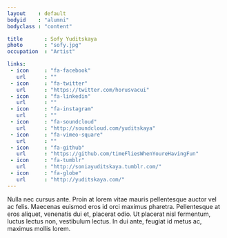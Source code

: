 ```yaml
---
layout    : default
bodyid    : "alumni"
bodyclass : "content"

title       : Sofy Yuditskaya
photo       : "sofy.jpg"
occupation  : "Artist"

links:
 - icon     : "fa-facebook"
   url      : ""
 - icon     : "fa-twitter"
   url      : "https://twitter.com/horusvacui"
 - icon     : "fa-linkedin"
   url      : ""
 - icon     : "fa-instagram"
   url      : ""
 - icon     : "fa-soundcloud"
   url      : "http://soundcloud.com/yuditskaya"
 - icon     : "fa-vimeo-square"
   url      : ""
 - icon     : "fa-github"
   url      : "https://github.com/timeFliesWhenYoureHavingFun"
 - icon     : "fa-tumblr"
   url      : "http://soniayuditskaya.tumblr.com/"
 - icon     : "fa-globe"
   url      : "http://yuditskaya.com/"
---
```


Nulla nec cursus ante. Proin at lorem vitae mauris pellentesque auctor vel ac felis. Maecenas euismod eros id orci maximus pharetra. Pellentesque at eros aliquet, venenatis dui et, placerat odio. Ut placerat nisl fermentum, luctus lectus non, vestibulum lectus. In dui ante, feugiat id metus ac, maximus mollis lorem.